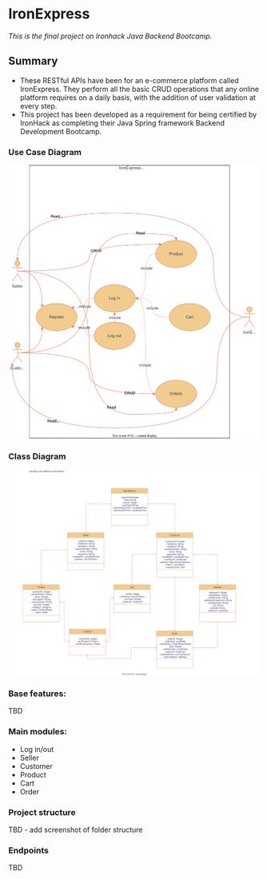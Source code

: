 # IronExpress
_This is the final project on Ironhack Java Backend Bootcamp._

## Summary
* These RESTful APIs have been for an e-commerce platform called IronExpress. They perform all the basic CRUD operations 
that any online platform requires on a daily basis, with the addition of user validation at every step.
* This project has been developed as a requirement for being certified by IronHack as completing their Java Spring
framework Backend Development Bootcamp.

### Use Case Diagram
![Use Case](./img/ironExpressUseCase.svg)

### Class Diagram
![Class Diagram](./img/IronExpressClassDiagram.svg)

### Base features:
TBD

### Main modules:
- Log in/out
- Seller
- Customer
- Product
- Cart
- Order

### Project structure
TBD - add screenshot of folder structure

### Endpoints
TBD
